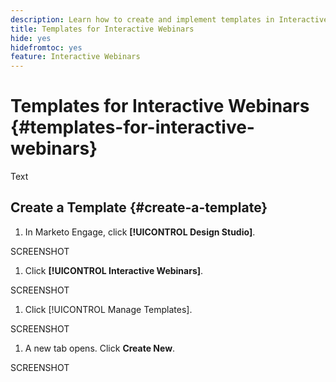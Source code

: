 ```yaml
---
description: Learn how to create and implement templates in Interactive Webinars.
title: Templates for Interactive Webinars
hide: yes
hidefromtoc: yes
feature: Interactive Webinars
---
```

# Templates for Interactive Webinars {#templates-for-interactive-webinars}

Text

## Create a Template {#create-a-template}

1. In Marketo Engage, click **[!UICONTROL Design Studio]**.

SCREENSHOT

1. Click **[!UICONTROL Interactive Webinars]**.

SCREENSHOT

1. Click [!UICONTROL Manage Templates].

SCREENSHOT

1. A new tab opens. Click **Create New**.

SCREENSHOT

